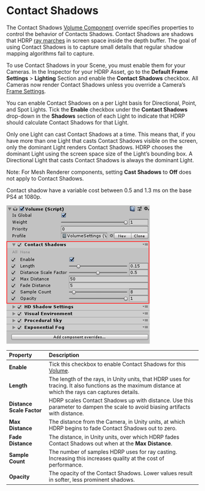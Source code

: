 # Contact Shadows
The Contact Shadows [Volume Component](Volume-Components.html) override specifies properties to control the behavior of Contacts Shadows. Contact Shadows are shadows that HDRP [ray marches](Glossary.html#RayMarching) in screen space inside the depth buffer. The goal of using Contact Shadows is to capture small details that regular shadow mapping algorithms fail to capture.

To use Contact Shadows in your Scene, you must enable them for your Cameras. In the Inspector for your HDRP Asset, go to the **Default Frame Settings** > **Lighting** Section and enable the **Contact Shadows** checkbox. All Cameras now render Contact Shadows unless you override a Camera’s [Frame Settings](Frame-Settings).

You can enable Contact Shadows on a per Light basis for Directional, Point, and Spot Lights. Tick the **Enable** checkbox under the **Contact Shadows** drop-down in the **Shadows** section of each Light to indicate that HDRP should calculate Contact Shadows for that Light.

Only one Light can cast Contact Shadows at a time. This means that, if you have more than one Light that casts Contact Shadows visible on the screen, only the dominant Light renders Contact Shadows. HDRP chooses the dominant Light using the screen space size of the Light’s bounding box. A Directional Light that casts Contact Shadows is always the dominant Light.

Note: For Mesh Renderer components, setting __Cast Shadows__ to __Off__ does not apply to Contact Shadows.

Contact shadow have a variable cost between 0.5 and 1.3 ms on the base PS4 at 1080p.

![](Images/ContactShadows1.png)

| Property                  | Description                                                    |
| :------------------------ | :----------------------------------------------------------- |
| __Enable__                | Tick this checkbox to enable Contact Shadows for this [Volume](Volumes.html).                                   |
| __Length__                | The length of the rays, in Unity units, that HDRP uses for tracing. It also functions as the maximum distance at which the rays can captures details. |
| __Distance Scale Factor__ | HDRP scales Contact Shadows up with distance. Use this parameter to dampen the scale to avoid biasing artifacts with distance.|
| __Max Distance__          | The distance from the Camera, in Unity units, at which HDRP begins to fade Contact Shadows out to zero. |
| __Fade Distance__         | The distance, in Unity units, over which HDRP fades Contact Shadows out when at the __Max Distance__. |
| __Sample Count__          | The number of samples HDRP uses for ray casting. Increasing this increases quality at the cost of performance. |
| __Opacity__ |   The opacity of the Contact Shadows. Lower values result in softer, less prominent shadows.   |
